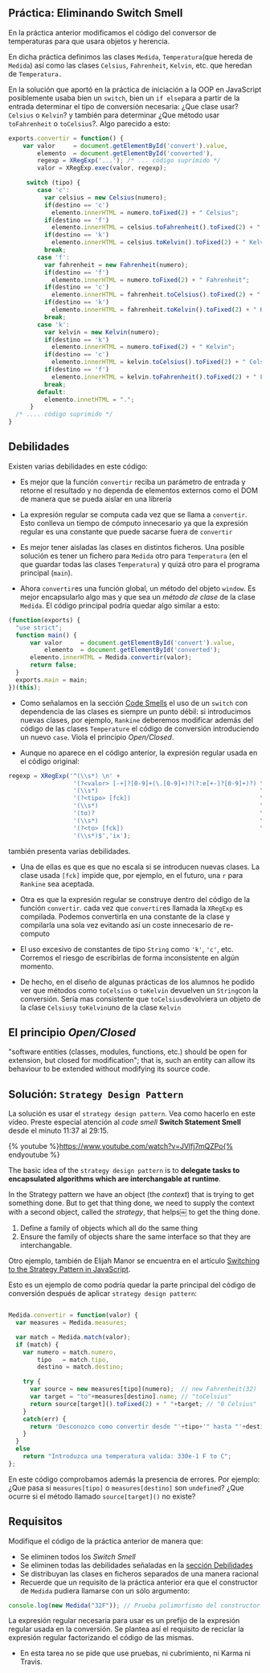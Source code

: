 ## Práctica: Eliminando Switch Smell
En la práctica anterior modificamos el código del conversor de temperaturas para que usara objetos y herencia.

En dicha práctica definimos las clases `Medida`, `Temperatura`(que hereda de `Medida`) así como las clases `Celsius`, `Fahrenheit`, `Kelvin`, etc. que heredan de `Temperatura.`

En la solución que aportó en la práctica de iniciación a la OOP en JavaScript 
posiblemente  usaba bien un `switch`, bien un `if else`para 
a partir de la entrada determinar el tipo de conversión necesaria: ¿Que clase usar? `Celsius` o `Kelvin`? y también para determinar ¿Que método usar `toFahrenheit` o `toCelsius`?. Algo parecido a esto:


```javascript
exports.convertir = function() {
    var valor     = document.getElementById('convert').value,
        elemento  = document.getElementById('converted'),
        regexp = XRegExp('...'); /* ... código suprimido */
        valor = XRegExp.exec(valor, regexp);

     switch (tipo) {
        case 'c':
          var celsius = new Celsius(numero);
          if(destino == 'c')
            elemento.innerHTML = numero.toFixed(2) + " Celsius";
          if(destino == 'f')
            elemento.innerHTML = celsius.toFahrenheit().toFixed(2) + " Fahrenheit";
          if(destino == 'k')
            elemento.innerHTML = celsius.toKelvin().toFixed(2) + " Kelvin";
          break;
        case 'f':
          var fahrenheit = new Fahrenheit(numero);
          if(destino == 'f')
            elemento.innerHTML = numero.toFixed(2) + " Fahrenheit";
          if(destino == 'c')
            elemento.innerHTML = fahrenheit.toCelsius().toFixed(2) + " Celsius";
          if(destino == 'k')
            elemento.innerHTML = fahrenheit.toKelvin().toFixed(2) + " Kelvin";
          break;
        case 'k':
          var kelvin = new Kelvin(numero);
          if(destino == 'k')
            elemento.innerHTML = numero.toFixed(2) + " Kelvin";
          if(destino == 'c')
            elemento.innerHTML = kelvin.toCelsius().toFixed(2) + " Celsius";
          if(destino == 'f')
            elemento.innerHTML = kelvin.toFahrenheit().toFixed(2) + " Fahrenheit";
          break;
        default:
          elemento.innetHTML = ".";
      }
  /* .... código suprimido */
}
```

## Debilidades

Existen varias debilidades en este código:

* Es mejor que la función `convertir` reciba un parámetro de entrada y retorne el resultado y no dependa de elementos externos como el DOM de manera que se pueda aislar en una librería

* La expresión regular se computa  cada vez que se llama a `convertir`. Esto conlleva un tiempo de cómputo innecesario 
ya que la expresión regular es una constante que puede sacarse fuera de `convertir`

* Es mejor tener aisladas las clases en distintos ficheros. Una posible solución es tener un fichero para `Medida` otro para `Temperatura` (en el que guardar todas las clases `Temperatura`) y quizá otro para el programa principal (`main`).

* Ahora `convertir`es una función global, un método del objeto `window`. Es mejor encapsularlo algo mas y que sea un *método de clase* de la clase `Medida`. El código principal podría quedar algo similar a esto:

```javascript
(function(exports) {
  "use strict";
  function main() {
      var valor     = document.getElementById('convert').value,
          elemento  = document.getElementById('converted');
      elemento.innerHTML = Medida.convertir(valor);
      return false;
  }
  exports.main = main;
})(this);
```

* Como señalamos en la sección [Code Smells](../apuntes/codesmell.md) el uso de un `switch` con dependencia de las clases es siempre un punto débil: si introducimos nuevas clases, por ejemplo, `Rankine` deberemos modificar además del código de las clases `Temperature` el código de conversión introduciendo un nuevo `case`. Viola el principio *Open/Closed*.

* Aunque no aparece en el código anterior, la expresión regular usada en el código original:
```javascript
regexp = XRegExp('^(\\s*) \n' +
                  '(?<valor> [-+]?[0-9]+(\.[0-9]+)?(?:e[+-]?[0-9]+)?) \n' +
                  '(\\s*)                                             \n' +
                  '(?<tipo> [fck])                                    \n' +
                  '(\\s*)                                             \n' +
                  '(to)?                                              \n' +
                  '(\\s*)                                             \n' +
                  '(?<to> [fck])                                      \n' +
                  '(\\s*)$','ix');
```
también presenta varias debilidades.
  * Una de ellas es que es que no escala si se introducen nuevas clases. La clase usada `[fck]` impide que, por ejemplo, 
en el futuro, una `r` para `Rankine` sea aceptada.
  * Otra es que la expresión regular se construye dentro del código de la función `convertir`.
    cada vez que `convertir`es llamada la `XRegExp` es compilada. Podemos convertirla en una constante de la clase y compilarla una sola vez evitando así un coste innecesario de re-computo
* El uso excesivo de constantes de tipo `String` como `'k'`, `'c'`, etc. Corremos el riesgo de escribirlas de forma inconsistente en algún momento.

* De hecho, en el diseño de algunas prácticas de los alumnos he podido ver que 
métodos como `toCelsius` o `toKelvin` devuelven un `String`con la conversión.
Sería mas consistente que `toCelsius`devolviera un objeto de la clase `Celsius`y `toKelvin`uno de la clase `Kelvin`

## El principio *Open/Closed*

"software entities (classes, modules, functions, etc.) should be open for extension, but closed for modification"; 
that is, such an entity can allow its behaviour to be extended without modifying its source code.

## Solución: `Strategy Design Pattern`

  La solución es usar el `strategy design pattern`. Vea como hacerlo en este vídeo.
  Preste especial atención al *code smell* **Switch Statement Smell** desde el minuto 11:37 al 29:15.

  {% youtube %}https://www.youtube.com/watch?v=JVlfj7mQZPo{% endyoutube %}

The basic idea  of the `strategy design pattern` is to **delegate tasks to encapsulated algorithms which are interchangable at runtime**.

In the Strategy pattern we have an object (the *context*) that is trying to get something done. But to get that thing done, we need to supply the context with a second object, called the *strategy*, that helps￼ to get the thing done.

  1. Define a family of objects which all do the same thing
  2. Ensure the family of objects share the same interface so that they are interchangable.

Otro ejemplo, también de Elijah Manor se encuentra en el artículo [Switching to the Strategy Pattern in JavaScript](http://elijahmanor.com/switching-to-the-strategy-pattern-in-javascript/).

Esto es un ejemplo de como podría quedar la parte principal del código de conversión después de aplicar `strategy design pattern`:


```javascript

Medida.convertir = function(valor) {
  var measures = Medida.measures;

  var match = Medida.match(valor);
  if (match) {
    var numero = match.numero,
        tipo   = match.tipo,
        destino = match.destino;

    try {
      var source = new measures[tipo](numero);  // new Fahrenheit(32)
      var target = "to"+measures[destino].name; // "toCelsius"
      return source[target]().toFixed(2) + " "+target; // "0 Celsius"
    }
    catch(err) {
      return 'Desconozco como convertir desde "'+tipo+'" hasta "'+destino+'"';
    }
  }
  else
    return "Introduzca una temperatura valida: 330e-1 F to C";
};
```

En este código comprobamos además la presencia de errores. Por ejemplo: ¿Que pasa si `measures[tipo]` o `measures[destino]` son `undefined`? ¿Que ocurre si el método llamado `source[target]()` no existe?

## Requisitos

Modifique el código de la práctica anterior de manera que:

* Se eliminen todos los *Switch Smell*
* Se eliminen todas las debilidades señaladas en la [sección Debilidades](#debilidades)
* Se distribuyan las clases en ficheros separados de una manera racional
* Recuerde que un requisito de la práctica anterior era que el constructor de `Medida` pudiera llamarse con un sólo argumento:
```javascript
console.log(new Medida("32F")); // Prueba polimorfismo del constructor de Medida
```
  La expresión regular necesaria para usar es un prefijo de la expresión regular usada en la conversión. Se plantea así el requisito de reciclar 
la expresión regular factorizando el código de las mismas.
* En esta tarea no se pide que use pruebas, ni cubrimiento, ni  Karma ni Travis.

